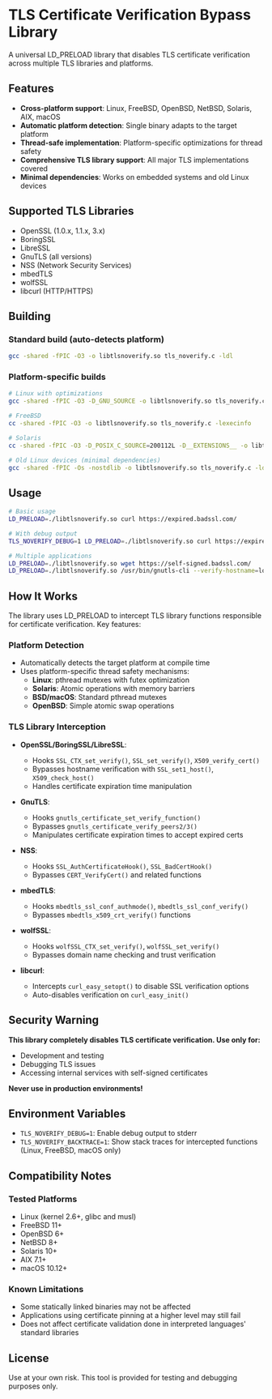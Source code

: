 # TLS Certificate Verification Bypass Library

A universal LD_PRELOAD library that disables TLS certificate verification across multiple TLS libraries and platforms.

## Features

- **Cross-platform support**: Linux, FreeBSD, OpenBSD, NetBSD, Solaris, AIX, macOS
- **Automatic platform detection**: Single binary adapts to the target platform
- **Thread-safe implementation**: Platform-specific optimizations for thread safety
- **Comprehensive TLS library support**: All major TLS implementations covered
- **Minimal dependencies**: Works on embedded systems and old Linux devices

## Supported TLS Libraries

- OpenSSL (1.0.x, 1.1.x, 3.x)
- BoringSSL
- LibreSSL
- GnuTLS (all versions)
- NSS (Network Security Services)
- mbedTLS
- wolfSSL
- libcurl (HTTP/HTTPS)

## Building

### Standard build (auto-detects platform)
```bash
gcc -shared -fPIC -O3 -o libtlsnoverify.so tls_noverify.c -ldl
```

### Platform-specific builds
```bash
# Linux with optimizations
gcc -shared -fPIC -O3 -D_GNU_SOURCE -o libtlsnoverify.so tls_noverify.c -ldl -pthread

# FreeBSD
cc -shared -fPIC -O3 -o libtlsnoverify.so tls_noverify.c -lexecinfo

# Solaris
cc -shared -fPIC -O3 -D_POSIX_C_SOURCE=200112L -D__EXTENSIONS__ -o libtlsnoverify.so tls_noverify.c -ldl

# Old Linux devices (minimal dependencies)
gcc -shared -fPIC -Os -nostdlib -o libtlsnoverify.so tls_noverify.c -ldl
```

## Usage

```bash
# Basic usage
LD_PRELOAD=./libtlsnoverify.so curl https://expired.badssl.com/

# With debug output
TLS_NOVERIFY_DEBUG=1 LD_PRELOAD=./libtlsnoverify.so curl https://expired.badssl.com/

# Multiple applications
LD_PRELOAD=./libtlsnoverify.so wget https://self-signed.badssl.com/
LD_PRELOAD=./libtlsnoverify.so /usr/bin/gnutls-cli --verify-hostname=lol expired.badssl.com 443
```

## How It Works

The library uses LD_PRELOAD to intercept TLS library functions responsible for certificate verification. Key features:

### Platform Detection
- Automatically detects the target platform at compile time
- Uses platform-specific thread safety mechanisms:
  - **Linux**: pthread mutexes with futex optimization
  - **Solaris**: Atomic operations with memory barriers
  - **BSD/macOS**: Standard pthread mutexes
  - **OpenBSD**: Simple atomic swap operations

### TLS Library Interception
- **OpenSSL/BoringSSL/LibreSSL**: 
  - Hooks `SSL_CTX_set_verify()`, `SSL_set_verify()`, `X509_verify_cert()`
  - Bypasses hostname verification with `SSL_set1_host()`, `X509_check_host()`
  - Handles certificate expiration time manipulation
  
- **GnuTLS**: 
  - Hooks `gnutls_certificate_set_verify_function()`
  - Bypasses `gnutls_certificate_verify_peers2/3()`
  - Manipulates certificate expiration times to accept expired certs
  
- **NSS**: 
  - Hooks `SSL_AuthCertificateHook()`, `SSL_BadCertHook()`
  - Bypasses `CERT_VerifyCert()` and related functions
  
- **mbedTLS**: 
  - Hooks `mbedtls_ssl_conf_authmode()`, `mbedtls_ssl_conf_verify()`
  - Bypasses `mbedtls_x509_crt_verify()` functions
  
- **wolfSSL**: 
  - Hooks `wolfSSL_CTX_set_verify()`, `wolfSSL_set_verify()`
  - Bypasses domain name checking and trust verification
  
- **libcurl**: 
  - Intercepts `curl_easy_setopt()` to disable SSL verification options
  - Auto-disables verification on `curl_easy_init()`

## Security Warning

**This library completely disables TLS certificate verification. Use only for:**
- Development and testing
- Debugging TLS issues
- Accessing internal services with self-signed certificates

**Never use in production environments!**

## Environment Variables

- `TLS_NOVERIFY_DEBUG=1`: Enable debug output to stderr
- `TLS_NOVERIFY_BACKTRACE=1`: Show stack traces for intercepted functions (Linux, FreeBSD, macOS only)

## Compatibility Notes

### Tested Platforms
- Linux (kernel 2.6+, glibc and musl)
- FreeBSD 11+
- OpenBSD 6+
- NetBSD 8+
- Solaris 10+
- AIX 7.1+
- macOS 10.12+

### Known Limitations
- Some statically linked binaries may not be affected
- Applications using certificate pinning at a higher level may still fail
- Does not affect certificate validation done in interpreted languages' standard libraries

## License

Use at your own risk. This tool is provided for testing and debugging purposes only.